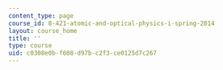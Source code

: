 ```yaml
---
content_type: page
course_id: 8-421-atomic-and-optical-physics-i-spring-2014
layout: course_home
title: ''
type: course
uid: c0308e0b-f608-d97b-c2f3-ce0125d7c267
---
```


